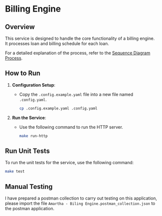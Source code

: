 # Billing Engine

## Overview
This service is designed to handle the core functionality of a billing engine. It processes loan and billing schedule for each loan.

For a detailed explanation of the process, refer to the [Sequence Diagram Process](./docs/sequence_diagram.md).

## How to Run

1. **Configuration Setup**:
    - Copy the `.config.example.yaml` file into a new file named `.config.yaml`.
      ```bash
      cp .config.example.yaml .config.yaml
      ```

2. **Run the Service**:
    - Use the following command to run the HTTP server.
      ```bash
      make run-http
      ```

## Run Unit Tests

To run the unit tests for the service, use the following command:

```bash
make test
```

## Manual Testing
I have prepared a postman collection to carry out testing on this application, please import the file `Amartha - Biling Engine.postman_collection.json` to the postman application.

